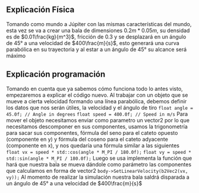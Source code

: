 ## Explicación Física
Tomando como mundo a Júpiter con las mismas características del mundo, esta vez se va a crear una bala de dimensiones $0.2m * 0.05m$, su densidad es de $0.01\frac{kg}{m^3}$, fricción de $0.3$ y se desplazará en un ángulo de $45°$ a una velocidad de $400\frac{m}{s}$, esto generará una curva parabólica en su trayectoria y al estar a un ángulo de $45°$ su alcance será máximo 

## Explicación programación 
Tomando en cuenta que ya sabemos cómo funciona todo lo antes visto, empezaremos a explicar el código nuevo.
Al trabajar con un objeto que se mueve a cierta velocidad formando una línea parabólica, debemos definir los datos que nos serán útiles, la velocidad y el ángulo de tiro
```float angle = 45.0f; // Angle in degrees```
```float speed = 400.0f; // Speed in m/s```
Para mover el objeto necesitamos enviar como parametro un vector2 por lo que necesitamos descomponer en sus componentes, usamos la trigonometría para sacar sus componentes, fórmula del seno para el cateto opuesto (componente en y) y fórmula del coseno para el cateto adyacente (componente en x), y nos quedaría una fórmula similar a las siguientes 
```float vx = speed * std::cos(angle * M_PI / 180.0f);```
```float vy = speed * std::sin(angle * M_PI / 180.0f);```
Luego se usa implementa la función que hará que nuestra bala se mueva dándole como parámetro las componentes que calculamos en forma de vector2
```body->SetLinearVelocity(b2Vec2(vx, vy));```
Al momento de realizar la simulación nuestra bala saldrá disparada a un ángulo de $45°$ a una velocidad de $400\frac{m}{s}$ 